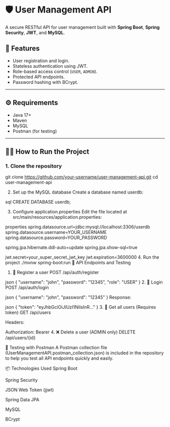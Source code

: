 # 🛡️ User Management API

A secure RESTful API for user management built with **Spring Boot**, **Spring Security**, **JWT**, and **MySQL**.

## 🚀 Features

- User registration and login.
- Stateless authentication using JWT.
- Role-based access control (`USER`, `ADMIN`).
- Protected API endpoints.
- Password hashing with BCrypt.

---

## ⚙️ Requirements

- Java 17+
- Maven
- MySQL
- Postman (for testing)

---

## 🧑‍💻 How to Run the Project

### 1. Clone the repository

git clone https://github.com/your-username/user-management-api.git
cd user-management-api

2. Set up the MySQL database
Create a database named userdb:

sql
CREATE DATABASE userdb;

3. Configure application.properties
Edit the file located at src/main/resources/application.properties:

properties
spring.datasource.url=jdbc:mysql://localhost:3306/userdb
spring.datasource.username=YOUR_USERNAME
spring.datasource.password=YOUR_PASSWORD

spring.jpa.hibernate.ddl-auto=update
spring.jpa.show-sql=true

jwt.secret=your_super_secret_jwt_key
jwt.expiration=3600000
4. Run the project
./mvnw spring-boot:run
🔐 API Endpoints and Testing
1. 📌 Register a user
POST /api/auth/register

json
{
  "username": "john",
  "password": "12345",
  "role": "USER"
}
2. 🔑 Login
POST /api/auth/login

json
{
  "username": "john",
  "password": "12345"
}
Response:

json
{
  "token": "eyJhbGciOiJIUzI1NiIsInR..."
}
3. 👤 Get all users (Requires token)
GET /api/users

Headers:

Authorization: Bearer <TOKEN>
4. ❌ Delete a user (ADMIN only)
DELETE /api/users/{id}

🧪 Testing with Postman
A Postman collection file (UserManagementAPI.postman_collection.json) is included in the repository to help you test all API endpoints quickly and easily.

📦 Technologies Used
Spring Boot

Spring Security

JSON Web Token (jjwt)

Spring Data JPA

MySQL

BCrypt

